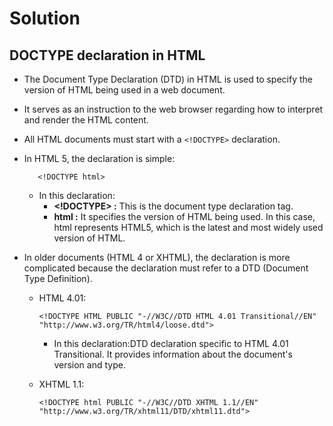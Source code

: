 # Solution

## DOCTYPE declaration in HTML
-  The Document Type Declaration (DTD) in HTML is used to specify the version of HTML being used in a web document. 
- It serves as an instruction to the web browser regarding how to interpret and render the HTML content. 
- All HTML documents must start with a `<!DOCTYPE>` declaration.
- In HTML 5, the declaration is simple:
         
         <!DOCTYPE html>

   - In this declaration:
      - **<!DOCTYPE> :** This is the document type declaration tag.
      - **html :** It specifies the version of HTML being used. In this case, html represents HTML5, which is the latest and most widely used version of HTML.


- In older documents (HTML 4 or XHTML), the declaration is more complicated because the declaration must refer to a DTD (Document Type Definition).

   - HTML 4.01:

         <!DOCTYPE HTML PUBLIC "-//W3C//DTD HTML 4.01 Transitional//EN" "http://www.w3.org/TR/html4/loose.dtd">

      - In this declaration:DTD declaration specific to HTML 4.01 Transitional. It provides information about the document's version and type.     

   - XHTML 1.1:

         <!DOCTYPE html PUBLIC "-//W3C//DTD XHTML 1.1//EN" "http://www.w3.org/TR/xhtml11/DTD/xhtml11.dtd">
